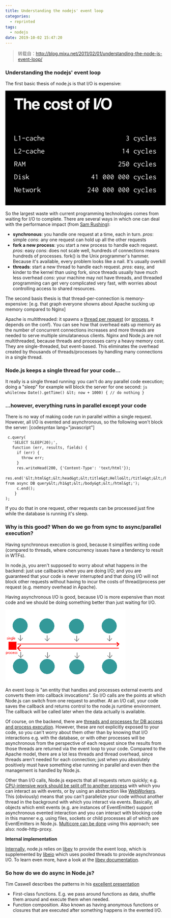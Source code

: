 ```yaml
---
title: Understanding the nodejs' event loop
categories:
  - reprinted
tags:
  - nodejs
date: 2019-10-02 15:47:20
---
```


> 转载自：http://blog.mixu.net/2011/02/01/understanding-the-node-js-event-loop/

### Understanding the nodejs' event loop

The first basic thesis of node.js is that I/O is expensive:

![](../../../public/img/20191002162139.png)

So the largest waste with current programming technologies comes from waiting for I/O to complete. There are several ways in which one can deal with the performance impact (from [Sam Rushing](http://www.nightmare.com/medusa/async_sockets.html)):

- **synchronous**: you handle one request at a time, each in turn. _pros_: simple _cons_: any one request can hold up all the other requests
- **fork a new process**: you start a new process to handle each request. _pros_: easy _cons_: does not scale well, hundreds of connections means hundreds of processes. fork() is the Unix programmer's hammer. Because it's available, every problem looks like a nail. It's usually overkill
- **threads**: start a new thread to handle each request. _pros_: easy, and kinder to the kernel than using fork, since threads usually have much less overhead _cons_: your machine may not have threads, and threaded programming can get very complicated very fast, with worries about controlling access to shared resources.

The second basis thesis is that thread-per-connection is memory-expensive: [e.g. that graph everyone showns about Apache sucking up memory compared to Nginx]

Apache is multithreaded: it spawns a [thread per request](http://httpd.apache.org/docs/2.0/mod/worker.html) (or [process](http://httpd.apache.org/docs/2.0/mod/prefork.html), it depends on the conf). You can see how that overhead eats up memory as the number of concurrent connections increases and more threads are needed to serve multiple simulataneous clients. Nginx and Node.js are not multithreaded, because threads and processes carry a heavy memory cost. They are single-threaded, but event-based. This eliminates the overhead created by thousands of threads/processes by handling many connections in a single thread.

### **Node.js keeps a single thread for your code...**

It really is a single thread running: you can't do any parallel code execution; doing a "sleep" for example will block the server for one second: `js while(new Date().getTime() &lt; now + 1000) { // do nothing }`

### **...however, everything runs in parallel except your code**

There is no way of making code run in parallel within a single request. However, all I/O is evented and asynchronous, so the following won't block the server: [codesyntax lang="javascript"]

```
 c.query(
   'SELECT SLEEP(20);',
   function (err, results, fields) {
     if (err) {
       throw err;
     }
     res.writeHead(200, {'Content-Type': 'text/html'});
     res.end('&lt;html&gt;&lt;head&gt;&lt;title&gt;Hello&lt;/title&gt;&lt;/head&gt;&lt;body&gt;&lt;h1&gt;Return from async DB query&lt;/h1&gt;&lt;/body&gt;&lt;/html&gt;');
     c.end();
    }
);
```

If you do that in one request, other requests can be processed just fine while the database is running it's sleep.

### Why is this good? When do we go from sync to async/parallel execution?

Having synchronous execution is good, because it simplifies writing code (compared to threads, where concurrency issues have a tendency to result in WTFs).

In node.js, you aren't supposed to worry about what happens in the backend: just use callbacks when you are doing I/O; and you are guaranteed that your code is never interrupted and that doing I/O will not block other requests without having to incur the costs of thread/process per request (e.g. memory overhead in Apache).

Having asynchronous I/O is good, because I/O is more expensive than most code and we should be doing something better than just waiting for I/O.

![](../../../public/img/20191002162216.png)

An event loop is "an entity that handles and processes external events and converts them into callback invocations". So I/O calls are the points at which Node.js can switch from one request to another. At an I/O call, your code saves the callback and returns control to the node.js runtime environment. The callback will be called later when the data actually is available.

Of course, on the backend, there are [threads and processes for DB access and process execution](http://stackoverflow.com/questions/3629784/how-is-node-js-inherently-faster-when-it-still-relies-on-threads-internally). However, these are not explicitly exposed to your code, so you can't worry about them other than by knowing that I/O interactions e.g. with the database, or with other processes will be asynchronous from the perspective of each request since the results from those threads are returned via the event loop to your code. Compared to the Apache model, there are a lot less threads and thread overhead, since threads aren't needed for each connection; just when you absolutely positively must have something else running in parallel and even then the management is handled by Node.js.

Other than I/O calls, Node.js expects that all requests return quickly; e.g. [CPU-intensive work should be split off to another process](http://stackoverflow.com/questions/3491811/node-js-and-cpu-intensive-requests) with which you can interact as with events, or by using an abstraction like [WebWorkers](http://blog.std.in/2010/07/08/nodejs-webworker-design/). This (obviously) means that you can't parallelize your code without another thread in the background with which you interact via events. Basically, all objects which emit events (e.g. are instances of EventEmitter) support asynchronous evented interaction and you can interact with blocking code in this manner e.g. using files, sockets or child processes all of which are EventEmitters in Node.js. [Multicore can be done](http://developer.yahoo.com/blogs/ydn/posts/2010/07/multicore_http_server_with_nodejs/) using this approach; see also: node-http-proxy.

**Internal implementation**

[Internally](https://github.com/ry/node/tree/master/deps), node.js relies on [libev](http://software.schmorp.de/pkg/libev.html) to provide the event loop, which is supplemented by [libeio](http://software.schmorp.de/pkg/libeio.html) which uses pooled threads to provide asynchronous I/O. To learn even more, have a look at the [libev documentation](http://pod.tst.eu/http://cvs.schmorp.de/libev/ev.pod).

### So how do we do async in Node.js?

Tim Caswell describes the patterns in his [excellent presentation](http://creationix.com/jsconf.pdf)

- First-class functions. E.g. we pass around functions as data, shuffle them around and execute them when needed.
- Function composition. Also known as having anonymous functions or closures that are executed after something happens in the evented I/O.
